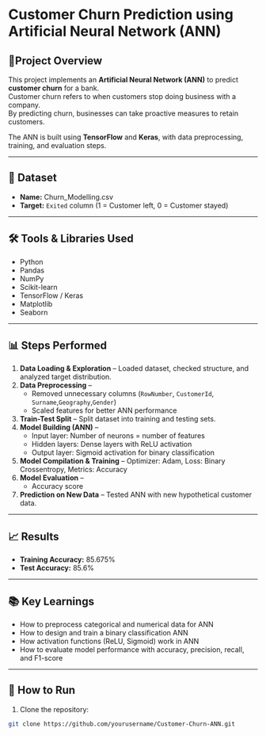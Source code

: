 # Customer Churn Prediction using Artificial Neural Network (ANN)

## 📌Project Overview
This project implements an **Artificial Neural Network (ANN)** to predict **customer churn** for a bank.  
Customer churn refers to when customers stop doing business with a company.  
By predicting churn, businesses can take proactive measures to retain customers.

The ANN is built using **TensorFlow** and **Keras**, with data preprocessing, training, and evaluation steps.

---

## 📂 Dataset
- **Name:** Churn_Modelling.csv
- **Target:** `Exited` column (1 = Customer left, 0 = Customer stayed)  

---

## 🛠 Tools & Libraries Used
- Python  
- Pandas  
- NumPy  
- Scikit-learn  
- TensorFlow / Keras  
- Matplotlib  
- Seaborn  

---

## 📊 Steps Performed
1. **Data Loading & Exploration** – Loaded dataset, checked structure, and analyzed target distribution.  
2. **Data Preprocessing** –  
   - Removed unnecessary columns (`RowNumber`, `CustomerId`, `Surname`,`Geography`,`Gender`)    
   - Scaled features for better ANN performance  
3. **Train-Test Split** – Split dataset into training and testing sets.  
4. **Model Building (ANN)** –  
   - Input layer: Number of neurons = number of features  
   - Hidden layers: Dense layers with ReLU activation  
   - Output layer: Sigmoid activation for binary classification  
5. **Model Compilation & Training** – Optimizer: Adam, Loss: Binary Crossentropy, Metrics: Accuracy  
6. **Model Evaluation** –  
   - Accuracy score    
7. **Prediction on New Data** – Tested ANN with new hypothetical customer data.

---

## 📈 Results
- **Training Accuracy:** 85.675%  
- **Test Accuracy:** 85.6%     

---

## 📚 Key Learnings
- How to preprocess categorical and numerical data for ANN  
- How to design and train a binary classification ANN  
- How activation functions (ReLU, Sigmoid) work in ANN  
- How to evaluate model performance with accuracy, precision, recall, and F1-score  

---

## 🚀 How to Run
1. Clone the repository:  
 ```bash
 git clone https://github.com/yourusername/Customer-Churn-ANN.git
